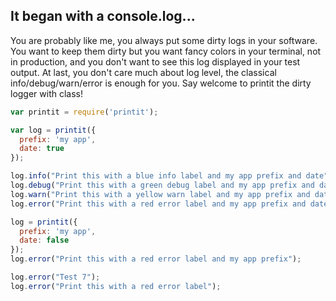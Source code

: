 ## It began with a console.log...

You are probably like me, you always put some dirty logs in your software. You
want to keep them dirty but you want fancy colors in your terminal, not in
production, and you don't want to see this log displayed in your test output.
At last, you don't care much about log level, the classical
info/debug/warn/error is enough for you. Say welcome to printit the dirty
logger with class!

```javascript
var printit = require('printit');

var log = printit({
  prefix: 'my app',
  date: true
});

log.info("Print this with a blue info label and my app prefix and date");
log.debug("Print this with a green debug label and my app prefix and date");
log.warn("Print this with a yellow warn label and my app prefix and date");
log.error("Print this with a red error label and my app prefix and date");

log = printit({
  prefix: 'my app',
  date: false
});
log.error("Print this with a red error label and my app prefix");

log.error("Test 7");
log.error("Print this with a red error label");
```
